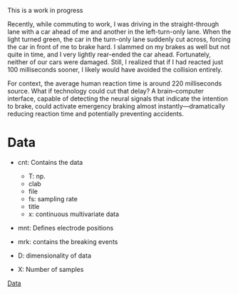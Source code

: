 This is a work in progress

Recently, while commuting to work, I was driving in the straight-through lane with a car ahead of me and 
another in the left-turn-only lane. When the light turned green, 
the car in the turn-only lane suddenly cut across, 
forcing the car in front of me to brake hard. 
I slammed on my brakes as well but not quite in time, 
and I very lightly rear-ended the car ahead. 
Fortunately, neither of our cars were damaged. 
Still, I realized that if I had reacted just 100 milliseconds sooner, 
I likely would have avoided the collision entirely.

For context, the average human reaction time is around 220 milliseconds source. 
What if technology could cut that delay? A brain–computer interface, 
capable of detecting the neural signals that indicate the intention to brake, 
could activate emergency braking almost instantly—dramatically reducing reaction time 
and potentially preventing accidents.

# Data
- cnt: Contains the data
  - T:  np.
  - clab
  - file
  - fs: sampling rate
  - title
  - x: continuous multivariate data
- mnt: Defines electrode positions
- mrk: contains the breaking events

- D: dimensionality of data
- X: Number of samples


[Data](https://bnci-horizon-2020.eu/database/data-sets#:~:text=24.%20Emergency%20braking%20during%20simulated%20driving%20(002%2D2016))
